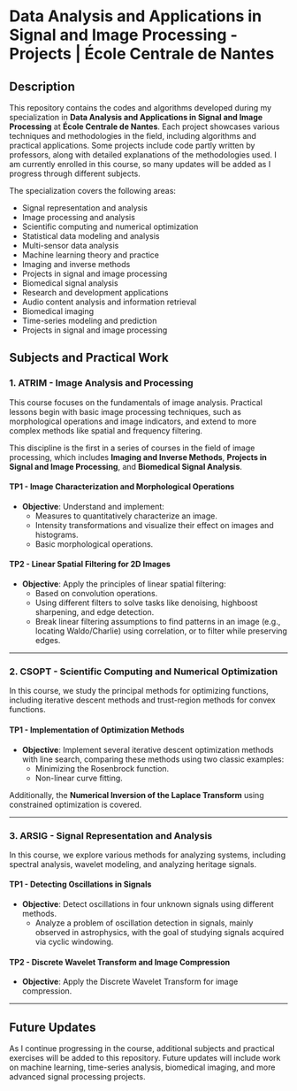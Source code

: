 
# Data Analysis and Applications in Signal and Image Processing - Projects | École Centrale de Nantes

## Description

This repository contains the codes and algorithms developed during my specialization in **Data Analysis and Applications in Signal and Image Processing** at **École Centrale de Nantes**. Each project showcases various techniques and methodologies in the field, including algorithms and practical applications. Some projects include code partly written by professors, along with detailed explanations of the methodologies used. I am currently enrolled in this course, so many updates will be added as I progress through different subjects.

The specialization covers the following areas:

- Signal representation and analysis
- Image processing and analysis
- Scientific computing and numerical optimization
- Statistical data modeling and analysis
- Multi-sensor data analysis
- Machine learning theory and practice
- Imaging and inverse methods
- Projects in signal and image processing
- Biomedical signal analysis
- Research and development applications
- Audio content analysis and information retrieval
- Biomedical imaging
- Time-series modeling and prediction
- Projects in signal and image processing

## Subjects and Practical Work

### 1. ATRIM - Image Analysis and Processing

This course focuses on the fundamentals of image analysis. Practical lessons begin with basic image processing techniques, such as morphological operations and image indicators, and extend to more complex methods like spatial and frequency filtering.

This discipline is the first in a series of courses in the field of image processing, which includes **Imaging and Inverse Methods**, **Projects in Signal and Image Processing**, and **Biomedical Signal Analysis**.

#### TP1 - Image Characterization and Morphological Operations
- **Objective**: Understand and implement:
  - Measures to quantitatively characterize an image.
  - Intensity transformations and visualize their effect on images and histograms.
  - Basic morphological operations.

#### TP2 - Linear Spatial Filtering for 2D Images
- **Objective**: Apply the principles of linear spatial filtering:
  - Based on convolution operations.
  - Using different filters to solve tasks like denoising, highboost sharpening, and edge detection.
  - Break linear filtering assumptions to find patterns in an image (e.g., locating Waldo/Charlie) using correlation, or to filter while preserving edges.

---

### 2. CSOPT - Scientific Computing and Numerical Optimization

In this course, we study the principal methods for optimizing functions, including iterative descent methods and trust-region methods for convex functions.

#### TP1 - Implementation of Optimization Methods
- **Objective**: Implement several iterative descent optimization methods with line search, comparing these methods using two classic examples:
  - Minimizing the Rosenbrock function.
  - Non-linear curve fitting.
  
Additionally, the **Numerical Inversion of the Laplace Transform** using constrained optimization is covered.

---

### 3. ARSIG - Signal Representation and Analysis

In this course, we explore various methods for analyzing systems, including spectral analysis, wavelet modeling, and analyzing heritage signals.

#### TP1 - Detecting Oscillations in Signals
- **Objective**: Detect oscillations in four unknown signals using different methods.
  - Analyze a problem of oscillation detection in signals, mainly observed in astrophysics, with the goal of studying signals acquired via cyclic windowing.

#### TP2 - Discrete Wavelet Transform and Image Compression
- **Objective**: Apply the Discrete Wavelet Transform for image compression.

---

## Future Updates

As I continue progressing in the course, additional subjects and practical exercises will be added to this repository. Future updates will include work on machine learning, time-series analysis, biomedical imaging, and more advanced signal processing projects.
